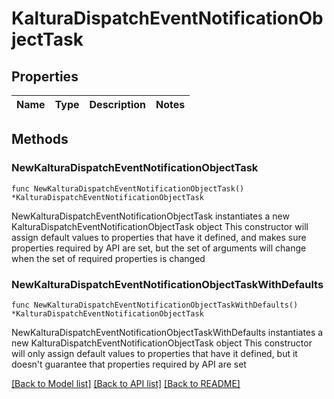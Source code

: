 # KalturaDispatchEventNotificationObjectTask

## Properties

Name | Type | Description | Notes
------------ | ------------- | ------------- | -------------

## Methods

### NewKalturaDispatchEventNotificationObjectTask

`func NewKalturaDispatchEventNotificationObjectTask() *KalturaDispatchEventNotificationObjectTask`

NewKalturaDispatchEventNotificationObjectTask instantiates a new KalturaDispatchEventNotificationObjectTask object
This constructor will assign default values to properties that have it defined,
and makes sure properties required by API are set, but the set of arguments
will change when the set of required properties is changed

### NewKalturaDispatchEventNotificationObjectTaskWithDefaults

`func NewKalturaDispatchEventNotificationObjectTaskWithDefaults() *KalturaDispatchEventNotificationObjectTask`

NewKalturaDispatchEventNotificationObjectTaskWithDefaults instantiates a new KalturaDispatchEventNotificationObjectTask object
This constructor will only assign default values to properties that have it defined,
but it doesn't guarantee that properties required by API are set


[[Back to Model list]](../README.md#documentation-for-models) [[Back to API list]](../README.md#documentation-for-api-endpoints) [[Back to README]](../README.md)



